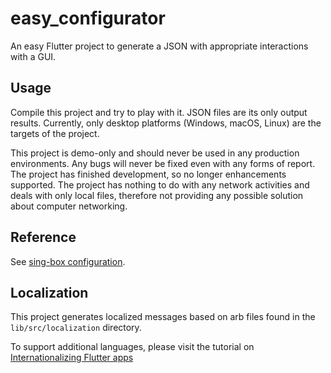 # easy_configurator

An easy Flutter project to generate a JSON with appropriate interactions with a GUI.

## Usage

Compile this project and try to play with it. JSON files are its only output results. Currently, only desktop platforms (Windows, macOS, Linux) are the targets of the project.

This project is demo-only and should never be used in any production environments. Any bugs will never be fixed even with any forms of report. The project has finished development, so no longer enhancements supported. The project has nothing to do with any network activities and deals with only local files, therefore not providing any possible solution about computer networking.

## Reference

See [sing-box configuration](https://sing-box.sagernet.org/configuration/).

## Localization

This project generates localized messages based on arb files found in
the `lib/src/localization` directory.

To support additional languages, please visit the tutorial on
[Internationalizing Flutter
apps](https://flutter.dev/docs/development/accessibility-and-localization/internationalization)
